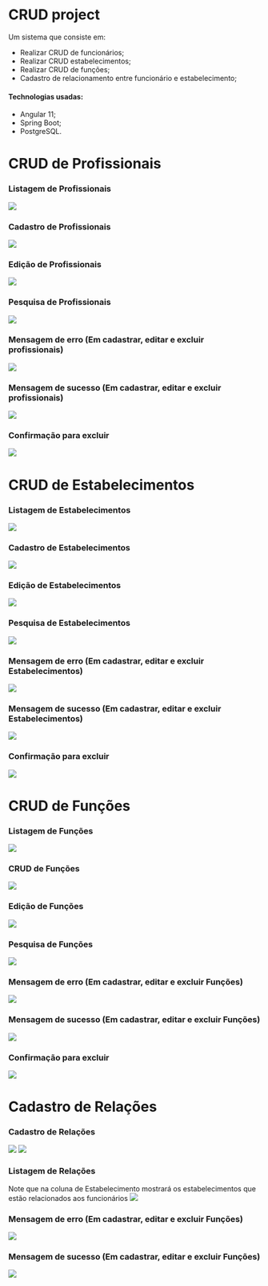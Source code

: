 # CRUD project
Um sistema que consiste em:
- Realizar CRUD de funcionários;
- Realizar CRUD estabelecimentos;
- Realizar CRUD de funções;
- Cadastro de relacionamento entre funcionário e estabelecimento;

#### Technologias usadas:
- Angular 11;
- Spring Boot;
- PostgreSQL.

# CRUD de Profissionais
### Listagem de Profissionais
![](images/Profissional/1.jpeg)

### Cadastro de Profissionais
![](images/Profissional/3.jpeg)

### Edição de Profissionais
![](images/Profissional/2.jpeg)

### Pesquisa de Profissionais
![](images/Profissional/6.jpeg)

### Mensagem de erro (Em cadastrar, editar e excluir profissionais)
![](images/Profissional/4.jpeg)

### Mensagem de sucesso (Em cadastrar, editar e excluir profissionais)
![](images/Profissional/5.jpeg)

### Confirmação para excluir
![](images/Profissional/7.jpeg)

# CRUD de Estabelecimentos
### Listagem de Estabelecimentos
![](images/Estabelecimentos/1.jpeg)

### Cadastro de Estabelecimentos
![](images/Estabelecimentos/2.jpeg)

### Edição de Estabelecimentos
![](images/Estabelecimentos/3.jpeg)

### Pesquisa de Estabelecimentos
![](images/Estabelecimentos/7.jpeg)

### Mensagem de erro (Em cadastrar, editar e excluir Estabelecimentos)
![](images/Estabelecimentos/4.jpeg)

### Mensagem de sucesso (Em cadastrar, editar e excluir Estabelecimentos)
![](images/Estabelecimentos/5.jpeg)

### Confirmação para excluir
![](images/Estabelecimentos/6.jpeg)

# CRUD de Funções
### Listagem de Funções
![](images/Funções/1.jpeg)

### CRUD de Funções
![](images/Funções/3.jpeg)

### Edição de Funções
![](images/Funções/4.jpeg)

### Pesquisa de Funções
![](images/Funções/2.jpeg)

### Mensagem de erro (Em cadastrar, editar e excluir Funções)
![](images/Funções/5.jpeg)

### Mensagem de sucesso (Em cadastrar, editar e excluir Funções)
![](images/Funções/6.jpeg)

### Confirmação para excluir
![](images/Funções/7.jpeg)

# Cadastro de Relações
### Cadastro de Relações
![](images/Relacoes/1.jpeg)
![](images/Relacoes/3.jpeg)

### Listagem de Relações
Note que na coluna de Estabelecimento mostrará os estabelecimentos que estão relacionados aos funcionários
![](images/Relacoes/2.jpeg)

### Mensagem de erro (Em cadastrar, editar e excluir Funções)
![](images/Relacoes/5.jpeg)

### Mensagem de sucesso (Em cadastrar, editar e excluir Funções)
![](images/Relacoes/4.jpeg)

